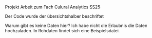 Projekt Arbeit zum Fach Culural Analytics SS25

Der Code wurde der übersichtshalber beschriftet

Warum gibt es keine Daten hier?
Ich habe nicht die Erlaubnis die Daten hochzuladen. In Rohdaten findet sich eine Beispielsdatei.
